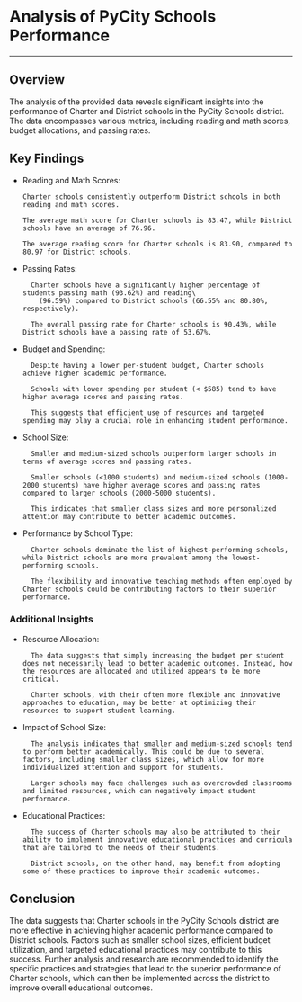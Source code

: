 # Analysis of PyCity Schools Performance
---
## Overview
The analysis of the provided data reveals significant insights into the performance of Charter and District schools in the PyCity Schools district. The data encompasses various metrics, including reading and math scores, budget allocations, and passing rates.

## Key Findings
-   Reading and Math Scores:

        Charter schools consistently outperform District schools in both reading and math scores.

        The average math score for Charter schools is 83.47, while District schools have an average of 76.96.

        The average reading score for Charter schools is 83.90, compared to 80.97 for District schools.

- Passing Rates:

        Charter schools have a significantly higher percentage of students passing math (93.62%) and reading\
          (96.59%) compared to District schools (66.55% and 80.80%, respectively).

        The overall passing rate for Charter schools is 90.43%, while District schools have a passing rate of 53.67%.

- Budget and Spending:

        Despite having a lower per-student budget, Charter schools achieve higher academic performance.

        Schools with lower spending per student (< $585) tend to have higher average scores and passing rates.

        This suggests that efficient use of resources and targeted spending may play a crucial role in enhancing student performance.

- School Size:

        Smaller and medium-sized schools outperform larger schools in terms of average scores and passing rates.

        Smaller schools (<1000 students) and medium-sized schools (1000-2000 students) have higher average scores and passing rates compared to larger schools (2000-5000 students).

        This indicates that smaller class sizes and more personalized attention may contribute to better academic outcomes.

- Performance by School Type:

        Charter schools dominate the list of highest-performing schools, while District schools are more prevalent among the lowest-performing schools.

        The flexibility and innovative teaching methods often employed by Charter schools could be contributing factors to their superior performance.

### Additional Insights
- Resource Allocation:

        The data suggests that simply increasing the budget per student does not necessarily lead to better academic outcomes. Instead, how the resources are allocated and utilized appears to be more critical.

        Charter schools, with their often more flexible and innovative approaches to education, may be better at optimizing their resources to support student learning.

- Impact of School Size:

        The analysis indicates that smaller and medium-sized schools tend to perform better academically. This could be due to several factors, including smaller class sizes, which allow for more individualized attention and support for students.

        Larger schools may face challenges such as overcrowded classrooms and limited resources, which can negatively impact student performance.

- Educational Practices:

        The success of Charter schools may also be attributed to their ability to implement innovative educational practices and curricula that are tailored to the needs of their students.

        District schools, on the other hand, may benefit from adopting some of these practices to improve their academic outcomes.

## Conclusion
The data suggests that Charter schools in the PyCity Schools district are more effective in achieving higher academic performance compared to District schools. Factors such as smaller school sizes, efficient budget utilization, and targeted educational practices may contribute to this success. Further analysis and research are recommended to identify the specific practices and strategies that lead to the superior performance of Charter schools, which can then be implemented across the district to improve overall educational outcomes.
